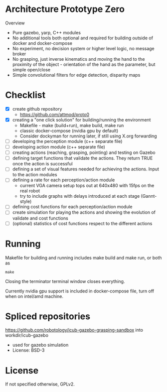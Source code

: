 # Architecture Prototype Zero

Overview
- Pure gazebo, yarp, C++ modules
- No additional tools both optional and required for building outside of docker and docker-compose
- No experiment, no decision system or higher level logic, no message broker
- No grasping, just inverse kinematics and moving the hand to the proximity of the object - orientation of the hand as the parameter, but simple open/close
- Simple convolutional filters for edge detection, disparity maps

# Checklist

- [x] create github repository
  - https://github.com/attmod/proto0
- [x] creating a "one click solution" for building/running the environment
  - Makefile - make (build+run), make build, make run
  - classic docker-compose (nvidia gpu by default)
  - Consider dockyman for running later, if still using X.org forwarding
- [ ] developing the perception module (c++ separate file)
- [ ] developing action module (c++ separate file)
- [ ] creating actions (reaching, grasping, pointing) and testing on Gazebo
- [ ] defining target functions that validate the actions. They return TRUE once the action is successful
- [ ] defining a set of visual features needed for achieving the actions. Input to the action modules
- [ ] defining a rate for each perception/action module
  - current VGA camera setup tops out at 640x480 with 15fps on the real robot
  - try to include graphs with delays introduced at each stage (Gannt-style)
- [ ] defining cost functions for each perception/action module
- [ ] create simulation for playing the actions and showing the evolution of validate and cost functions 
- [ ] (optional) statistics of cost functions respect to the different actions

# Running

Makefile for building and running includes make build and make run, or both as

    make

Closing the terminator terminal window closes everything.

Currently nvidia gpu support is included in docker-compose file, turn off when on intel/amd machine.

# Spliced repositories

https://github.com/robotology/icub-gazebo-grasping-sandbox into workdir/icub-gazebo
- used for gazebo simulation
- License: BSD-3

# License

If not specified otherwise, GPLv2.

